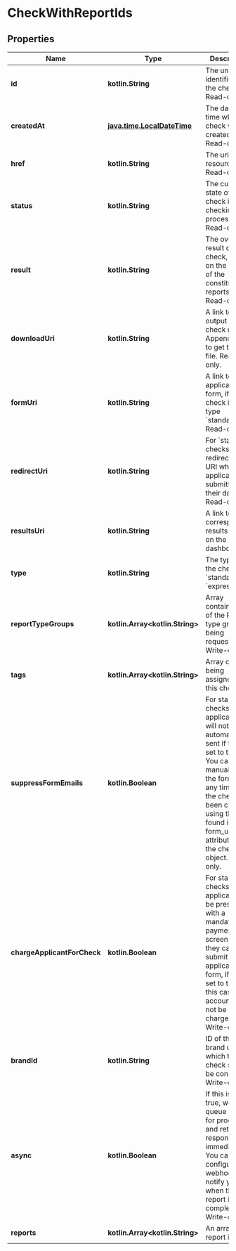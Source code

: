 
# CheckWithReportIds

## Properties
Name | Type | Description | Notes
------------ | ------------- | ------------- | -------------
**id** | **kotlin.String** | The unique identifier for the check. Read-only. |  [optional]
**createdAt** | [**java.time.LocalDateTime**](java.time.LocalDateTime.md) | The date and time when this check was created. Read-only. |  [optional]
**href** | **kotlin.String** | The uri of this resource. Read-only. |  [optional]
**status** | **kotlin.String** | The current state of the check in the checking process. Read-only. |  [optional]
**result** | **kotlin.String** | The overall result of the check, based on the results of the constituent reports. Read-only. |  [optional]
**downloadUri** | **kotlin.String** | A link to a PDF output of the check results. Append &#x60;.pdf&#x60; to get the pdf file. Read-only. |  [optional]
**formUri** | **kotlin.String** | A link to the applicant form, if the check is of type &#x60;standard&#x60;. Read-only. |  [optional]
**redirectUri** | **kotlin.String** | For &#x60;standard&#x60; checks, redirect to this URI when the applicant has submitted their data. Read-only. |  [optional]
**resultsUri** | **kotlin.String** | A link to the corresponding results page on the Onfido dashboard. |  [optional]
**type** | **kotlin.String** | The type of the check, &#x60;standard&#x60; or &#x60;express&#x60;. |  [optional]
**reportTypeGroups** | **kotlin.Array&lt;kotlin.String&gt;** | Array containing ids of the Report type groups being requested for. Write-only. |  [optional]
**tags** | **kotlin.Array&lt;kotlin.String&gt;** | Array of tags being assigned to this check. |  [optional]
**suppressFormEmails** | **kotlin.Boolean** | For standard checks, applicant form will not be automatically sent if this is set to true. You can manually send the form at any time after the check has been created, using the link found in the form_uri attribute of the check object. Write-only.  |  [optional]
**chargeApplicantForCheck** | **kotlin.Boolean** | For standard checks, applicants will be presented with a mandatory payment screen before they can submit the applicant form, if this is set to true. In this case, your account will not be charged. Write-only.  |  [optional]
**brandId** | **kotlin.String** | ID of the brand under which the check should be conducted. Write-only. |  [optional]
**async** | **kotlin.Boolean** | If this is set to true, we will queue checks for processing and return a response immediately. You can configure webhooks to notify you when the report is complete. Write-only.  |  [optional]
**reports** | **kotlin.Array&lt;kotlin.String&gt;** | An array of report ids. |  [optional]



